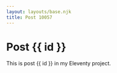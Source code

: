 ```yaml
---
layout: layouts/base.njk
title: Post 10057
---
```


# Post {{ id }}

This is post {{ id }} in my Eleventy project.
